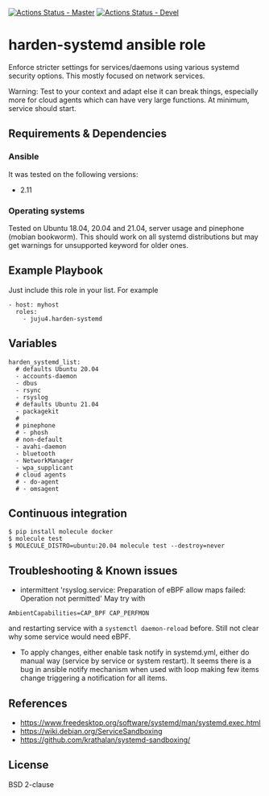 [![Actions Status - Master](https://github.com/juju4/ansible-harden-systemd/workflows/AnsibleCI/badge.svg)](https://github.com/juju4/ansible-harden-systemd/actions?query=branch%3Amaster)
[![Actions Status - Devel](https://github.com/juju4/ansible-harden-systemd/workflows/AnsibleCI/badge.svg?branch=devel)](https://github.com/juju4/ansible-harden-systemd/actions?query=branch%3Adevel)

# harden-systemd ansible role

Enforce stricter settings for services/daemons using various systemd security options.
This mostly focused on network services.

Warning: Test to your context and adapt else it can break things, especially more for cloud agents which can have very large functions.
At minimum, service should start.

## Requirements & Dependencies

### Ansible
It was tested on the following versions:
 * 2.11

### Operating systems

Tested on Ubuntu 18.04, 20.04 and 21.04, server usage and pinephone (mobian bookworm).
This should work on all systemd distributions but may get warnings for unsupported keyword for older ones.

## Example Playbook

Just include this role in your list.
For example

```
- host: myhost
  roles:
    - juju4.harden-systemd
```

## Variables

```
harden_systemd_list:
  # defaults Ubuntu 20.04
  - accounts-daemon
  - dbus
  - rsync
  - rsyslog
  # defaults Ubuntu 21.04
  - packagekit
  # 
  # pinephone
  # - phosh
  # non-default
  - avahi-daemon
  - bluetooth
  - NetworkManager
  - wpa_supplicant
  # cloud agents
  # - do-agent
  # - omsagent
```

## Continuous integration

```
$ pip install molecule docker
$ molecule test
$ MOLECULE_DISTRO=ubuntu:20.04 molecule test --destroy=never
```

## Troubleshooting & Known issues

* intermittent 'rsyslog.service: Preparation of eBPF allow maps failed: Operation not permitted'
May try with
```
AmbientCapabilities=CAP_BPF CAP_PERFMON
```
and restarting service with a `systemctl daemon-reload` before.
Still not clear why some service would need eBPF.

* To apply changes, either enable task notify in systemd.yml, either do manual way (service by service or system restart). It seems there is a bug in ansible notify mechanism when used with loop making few items change triggering a notification for all items.

## References

* https://www.freedesktop.org/software/systemd/man/systemd.exec.html
* https://wiki.debian.org/ServiceSandboxing
* https://github.com/krathalan/systemd-sandboxing/

## License

BSD 2-clause
